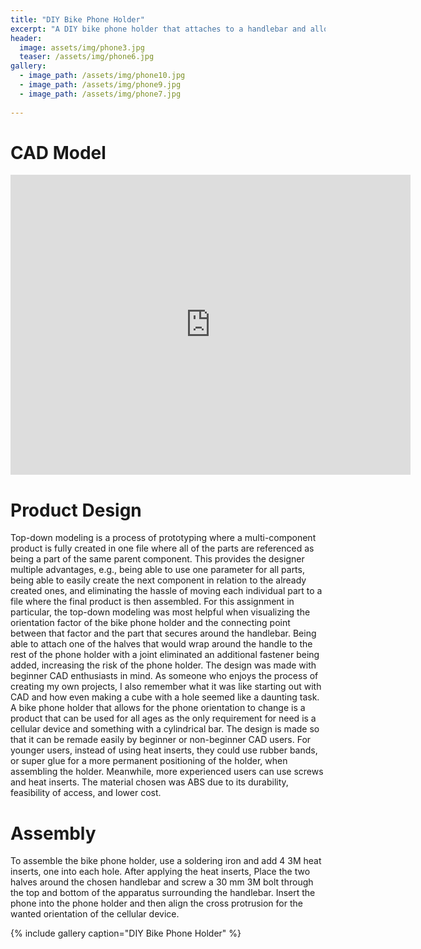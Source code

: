 ```yaml
---
title: "DIY Bike Phone Holder"
excerpt: "A DIY bike phone holder that attaches to a handlebar and allows for the phone to change orientation."
header:
  image: assets/img/phone3.jpg
  teaser: /assets/img/phone6.jpg
gallery:
  - image_path: /assets/img/phone10.jpg
  - image_path: /assets/img/phone9.jpg
  - image_path: /assets/img/phone7.jpg
   
---
```



# CAD Model
<iframe src="https://vanderbilt643.autodesk360.com/shares/public/SH512d4QTec90decfa6e9c8dbd9baed4fee9?mode=embed" width="640" height="480" allowfullscreen="true" webkitallowfullscreen="true" mozallowfullscreen="true"  frameborder="0"></iframe>


# Product Design
Top-down modeling is a process of prototyping where a multi-component product is fully created in one file where all of the parts are referenced as being a part of the same parent component. This provides the designer multiple advantages, e.g., being able to use one parameter for all parts, being able to easily create the next component in relation to the already created ones, and eliminating the hassle of moving each individual part to a file where the final product is then assembled. For this assignment in particular, the top-down modeling was most helpful when visualizing the orientation factor of the bike phone holder and the connecting point between that factor and the part that secures around the handlebar. Being able to attach one of the halves that would wrap around the handle to the rest of the phone holder with a joint eliminated an additional fastener being added, increasing the risk of the phone holder. The design was made with beginner CAD enthusiasts in mind. As someone who enjoys the process of creating my own projects, I also remember what it was like starting out with CAD and how even making a cube with a hole seemed like a daunting task. A bike phone holder that allows for the phone orientation to change is a product that can be used for all ages as the only requirement for need is a cellular device and something with a cylindrical bar. The design is made so that it can be remade easily by beginner or non-beginner CAD users. For younger users, instead of using heat inserts, they could use rubber bands, or super glue for a more permanent positioning of the holder, when assembling the holder. Meanwhile, more experienced users can use screws and heat inserts. The material chosen was ABS due to its durability, feasibility of access, and lower cost. 


# Assembly 
To assemble the bike phone holder, use a soldering iron and add 4 3M heat inserts, one into each hole. After applying the heat inserts, Place the two halves around the chosen handlebar and screw a 30 mm 3M bolt through the top and bottom of the apparatus surrounding the handlebar. Insert the phone into the phone holder and then align the cross protrusion for the wanted orientation of the cellular device. 






{% include gallery caption="DIY Bike Phone Holder" %}
